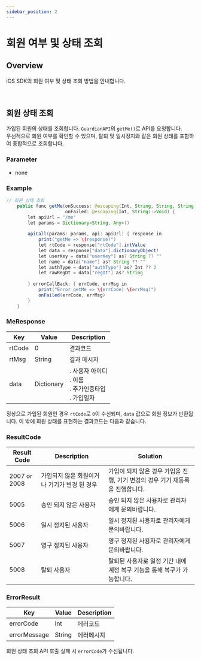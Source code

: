 ```yaml
---
sidebar_position: 2
---
```

# 회원 여부 및 상태 조회

## Overview
iOS SDK의 회원 여부 및 상태 조회 방법을 안내합니다.

<br/>

## 회원 상태 조회
가입된 회원의 상태를 조회합니다. `GuardianAPI`의 `getMe()`로 API를 요청합니다.   
우선적으로 회원 여부를 확인할 수 있으며, 탈퇴 및 일시정지와 같은 회원 상태를 포함하여 종합적으로 조회합니다.

### Parameter
- none

### Example
```java
// 회원 상태 조회
    public func getMe(onSuccess: @escaping(Int, String, String, String, Int)->Void,
                      onFailed: @escaping(Int, String)->Void) {
        let apiUrl = "/me"
        let params = Dictionary<String, Any>()
        
        apiCall(params: params, api: apiUrl) { response in
            print("getMe => \(response)")
            let rtCode = response["rtCode"].intValue
            let data = response["data"].dictionaryObject!
            let userKey = data["userKey"] as? String ?? ""
            let name = data["name"] as? String ?? ""
            let authType = data["authType"] as? Int ?? 3
            let rawRegDt = data["regDt"] as? String
            
        } errorCallBack: { errCode, errMsg in
            print("Error getMe => \(errCode) \(errMsg)")
            onFailed(errCode, errMsg)
        }
    }
```

### MeResponse
|Key|Value|Description|
|------|---|---|
|rtCode|0|결과코드|
|rtMsg|String|결과 메시지|
|data|Dictionary|. 사용자 아이디<br/>. 이름<br/>. 추가인증타입<br/>. 가입일자<br/>|

정상으로 가입된 회원인 경우 `rtCode`로 `0`이 수신되며, `data` 값으로 회원 정보가 반환됩니다.
이 밖에 회원 상태를 표현하는 결과코드는 다음과 같습니다.

### ResultCode
|Result Code|Description|Solution|
|------|---|---|
|2007 or 2008|가입되지 않은 회원이거나 기기가 변경 된 경우|가입이 되지 않은 경우 가입을 진행, 기기 변경의 경우 기기 재등록을 진행합니다.|
|5005|승인 되지 않은 사용자|승인 되지 않은 사용자로 관리자에게 문의바랍니다.|
|5006|일시 정지된 사용자|일시 정지된 사용자로 관리자에게 문의바랍니다.|
|5007|영구 정지된 사용자|영구 정지된 사용자로 관리자에게 문의바랍니다.|
|5008|탈퇴 사용자|탈퇴된 사용자로 일정 기간 내에 계정 복구 기능을 통해 복구가 가능합니다.|

### ErrorResult

|Key|Value|Description|
|------|---|---|
|errorCode|Int|에러코드|
|errorMessage|String|에러메시지|

회원 상태 조회 API 호출 실패 시 `errorCode`가 수신됩니다.
